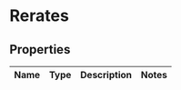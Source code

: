 # Rerates

## Properties
Name | Type | Description | Notes
------------ | ------------- | ------------- | -------------
